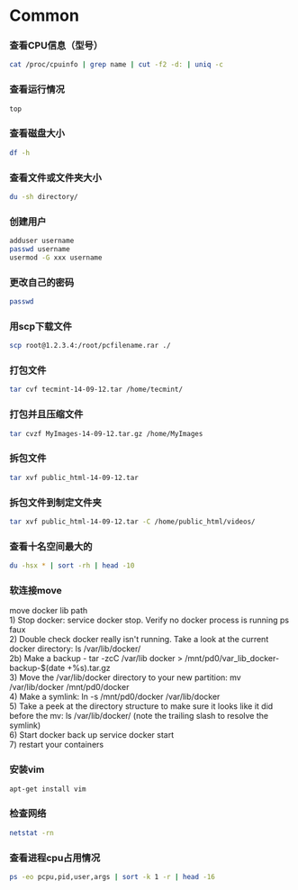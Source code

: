# Common



### 查看CPU信息（型号）

```bash
cat /proc/cpuinfo | grep name | cut -f2 -d: | uniq -c
```

### 查看运行情况

```bash
top
```

### 查看磁盘大小

```bash
df -h
```

### 查看文件或文件夹大小

```bash
du -sh directory/
```

### 创建用户

```bash
adduser username
passwd username
usermod -G xxx username
```

### 更改自己的密码

```bash
passwd
```

### 用scp下载文件

```bash
scp root@1.2.3.4:/root/pcfilename.rar ./
```

### 打包文件

```bash
tar cvf tecmint-14-09-12.tar /home/tecmint/
```

### 打包并且压缩文件

```bash
tar cvzf MyImages-14-09-12.tar.gz /home/MyImages
```

### 拆包文件

```bash
tar xvf public_html-14-09-12.tar
```

### 拆包文件到制定文件夹

```bash
tar xvf public_html-14-09-12.tar -C /home/public_html/videos/
```

### 查看十名空间最大的

```bash
du -hsx * | sort -rh | head -10
```

### 软连接move

move docker lib path  
1\) Stop docker: service docker stop. Verify no docker process is running ps faux  
2\) Double check docker really isn't running. Take a look at the current docker directory: ls /var/lib/docker/  
2b\) Make a backup - tar -zcC /var/lib docker &gt; /mnt/pd0/var\_lib\_docker-backup-$\(date +%s\).tar.gz  
3\) Move the /var/lib/docker directory to your new partition: mv /var/lib/docker /mnt/pd0/docker  
4\) Make a symlink: ln -s /mnt/pd0/docker /var/lib/docker  
5\) Take a peek at the directory structure to make sure it looks like it did before the mv: ls /var/lib/docker/ \(note the trailing slash to resolve the symlink\)  
6\) Start docker back up service docker start  
7\) restart your containers

### 安装vim

```bash
apt-get install vim
```

### 检查网络

```bash
netstat -rn
```

### 查看进程cpu占用情况

```bash
ps -eo pcpu,pid,user,args | sort -k 1 -r | head -16
```

